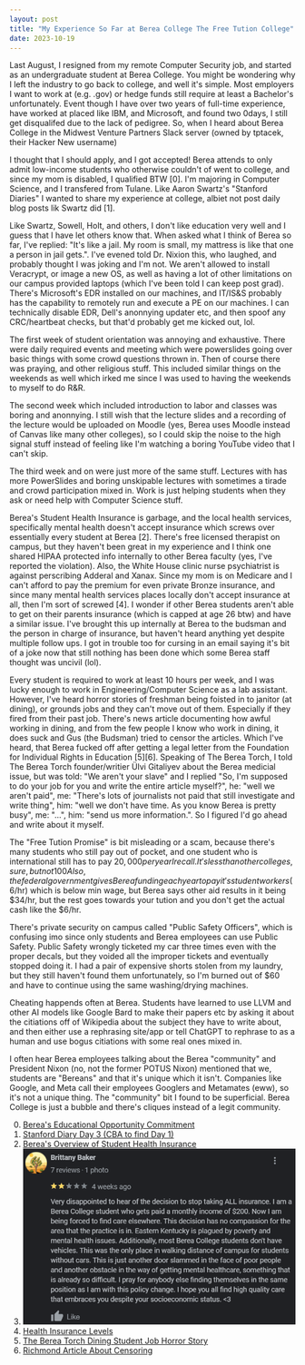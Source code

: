 ```yaml
---
layout: post
title: "My Experience So Far at Berea College The Free Tution College"
date: 2023-10-19
---
```


Last August, I resigned from my remote Computer Security job, and started as an undergraduate student at Berea College. You might be wondering why I left the industry to go back to college, and well it's simple. Most employers I want to work at (e.g. .gov) or hedge funds still require at least a Bachelor's unfortunately. Event though I have over two years of full-time experience, have worked at placed like IBM, and Microsoft, and found two 0days, I still get disqualifed due to the lack of pedigree. So, when I heard about Berea College in the Midwest Venture Partners Slack server (owned by tptacek, their Hacker New username)

I thought that I should apply, and I got accepted! Berea attends to only admit low-income students who otherwise couldn't of went to college, and since my mom is disabled, I qualified BTW [0]. I'm majoring in Computer Science, and I transfered from Tulane. Like Aaron Swartz's "Stanford Diaries" I wanted to share my experience at college, albiet not post daily blog posts lik Swartz did [1].

Like Swartz, Sowell, Holt, and others, I don't like education very well and I guess that I have let others know that. When asked what I think of Berea so far, I've replied: "It's like a jail. My room is small, my mattress is like that one a person in jail gets.". I've evened told Dr. Nixion this, who laughed, and probably thought I was joking and I'm not.
We aren't allowed to install Veracrypt, or image a new OS, as well as having a lot of other limitations on our campus provided laptops (which I've been told I can keep post grad). There's Microsoft's EDR installed on our machines, and IT/IS&S probably has the capability to remotely run and execute a PE on our machines.
I can technically disable EDR, Dell's anonnying updater etc, and then spoof any CRC/heartbeat checks, but that'd probably get me kicked out, lol.

The first week of student orientation was annoying and exhaustive. There were daily required events and meeting which were powerslides going over basic things with some crowd questions thrown in. Then of course there was praying, and other religious stuff. This included similar things on the weekends as well which irked me since I was used to having the weekends to myself to do R&R. 

The second week which included introduction to labor and classes was boring and anonnying. I still wish that the lecture slides and a recording of the lecture would be uploaded on Moodle (yes, Berea uses Moodle instead of Canvas like many other colleges), so I could skip the noise to the high signal stuff instead of feeling like I'm watching a boring YouTube video that I can't skip. 

The third week and on were just more of the same stuff. Lectures with has more PowerSlides and boring unskipable lectures with sometimes a tirade and crowd participation mixed in. Work is just helping students when they ask or need help with Computer Science stuff. 

Berea's Student Health Insurance is garbage, and the local health services, specifically mental health doesn't accept insurance which screws over essentially every student at Berea [2]. There's free licensed therapist on campus, but they haven't been great in my experience and I think one shared HIPAA protected info internally to other Berea faculty (yes, I've reported the violation). 
Also, the White House clinic nurse psychiatrist is against perscribing Adderal and Xanax. Since my mom is on Medicare and I can't afford to pay the premium for even private Bronze insurance, and since many mental health services places locally don't accept insurance at all, then I'm sort of screwed [4]. I wonder if other Berea students aren't able to get on their parents insurance (which is capped at age 26 btw) and have a similar issue. I've brought this up internally at Berea to the budsman and the person in charge of insurance, but haven't heard anything yet despite multiple follow ups.
I got in trouble too for cursing in an email saying it's bit of a joke now that still nothing has been done which some Berea staff thought was uncivil (lol).

Every student is required to work at least 10 hours per week, and I was lucky enough to work in Engineering/Computer Science as a lab assistant. However, I've heard horror stories of freshman being foisted in to janitor (at dining), or grounds jobs and they can't move out of them. Especially if they fired from their past job.
There's news article documenting how awful working in dining, and from the few people I know who work in dining, it does suck and Gus (the Budsman) tried to censor the articles. Which I've heard, that Berea fucked off after getting a legal letter from the Foundation for Individual Rights in Education [5][6]. Speaking of The Berea Torch,
I told The Berea Torch founder/writier Ülvi Gitaliyev about the Berea medicial issue, but was told: "We aren't your slave" and I replied "So, I'm supposed to do your job for you and write the entire article myself?", he: "well we aren't paid", me: "There's lots of journalists not paid that still investigate and write thing", him: "well we don't have time. As you know Berea is pretty busy", me: "...", him: "send us more information.". 
So I figured I'd go ahead and write about it myself. 

The "Free Tution Promise" is bit misleading or a scam, because there's many students who still pay out of pocket, and one student who is international still has to pay $20,000 per year I recall. It's less than other colleges, sure, but not 100% free.
Also, the federal government gives Berea funding each year to pay it's student workers ($6/hr) which is below min wage, but Berea says other aid results in it being $34/hr, but the rest goes towards your tution and you don't get the actual cash like the $6/hr.

There's private security on campus called "Public Safety Officers", which is confusing imo since only students and Berea employees can use Public Safety. Public Safety wrongly ticketed my car three times even with the proper decals, but they voided all the improper tickets and eventually stopped doing it. I had a pair of expensive shorts stolen from my laundry, but they still haven't found them unfortunately, so I'm burned out of $60 and have to continue using the same washing/drying machines. 

Cheating happends often at Berea. Students have learned to use LLVM and other AI models like Google Bard to make their papers etc by asking it about the citiations off of Wikipedia about the subject they have to write about, and then either use a rephrasing site/app or tell ChatGPT to rephrase to as a human and use bogus citiations with some real ones mixed in.

I often hear Berea employees talking about the Berea "community" and President Nixon (no, not the former POTUS Nixon) mentioned that we, students are "Bereans" and that it's unique which it isn't. Companies like Google, and Meta call their employees Googlers and Metamates (eww), so it's not a unique thing. The "community" bit I found to be superficial. Berea College is just a bubble and there's cliques instead of a legit community.

0. [Berea's Educational Opportunity Commitment](https://www.berea.edu/the-great-commitments/educational-opportunity)
1. [Stanford Diary Day 3 (CBA to find Day 1)](https://web.archive.org/web/20071013131812/http://www.aaronsw.com/weblog/001421)
2. [Berea's Overview of Student Health Insurance](https://www.berea.edu/life-at-berea/student-life/student-health-care)
3. ![img](https://github.com/qf0/qf0.github.io/blob/main/files/Google_Review.png)
4. [Health Insurance Levels](https://www.healthcare.gov/choose-a-plan/plans-categories/)
5. [The Berea Torch Dining Student Job Horror Story](https://bereatorch.com/2022/02/17/blisters-on-your-hands-and-food-thrown-in-your-face-interview-with-an-anonymous-student-worker-at-dining/)
6. [Richmond Article About Censoring](https://www.richmondregister.com/news/independent-student-paper-accuses-berea-college-of-censorship/article_2c9a9ae9-e0f6-5a7f-a8a6-06424df58500.html)
